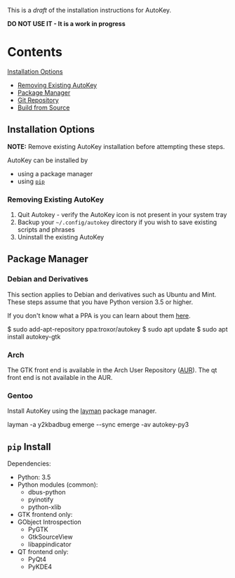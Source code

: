 This is a _draft_ of the installation instructions for AutoKey.

**DO NOT USE IT - It is a work in progress**

# Contents 

[Installation Options](#installation-options)    
- [Removing Existing AutoKey](#removing-autokey)
- [Package Manager](#package-manager)
- [Git Repository](#git-repository)
- [Build from Source](#build-from-source)

## Installation Options

**NOTE:** Remove existing AutoKey installation before attempting these steps.

AutoKey can be installed by

* using a package manager
* using [`pip`][pip]

### Removing Existing AutoKey

1. Quit Autokey - verify the AutoKey icon is not present in your system tray
1. Backup your `~/.config/autokey` directory if you wish to save existing scripts and phrases
1. Uninstall the existing AutoKey

## Package Manager

### Debian and Derivatives

This section applies to Debian and derivatives such as Ubuntu and Mint. These steps assume that you have Python version 3.5 or higher.

If you don't know what a PPA is you can learn about them [here][ppa].

  $ sudo add-apt-repository ppa:troxor/autokey
  $ sudo apt update
  $ sudo apt install autokey-gtk
  
### Arch

The GTK front end is available in the Arch User Repository ([AUR][aur]). The qt front end is not available in the AUR.

### Gentoo

Install AutoKey using the [layman][layman] package manager.

  layman -a y2kbadbug
  emerge --sync
  emerge -av autokey-py3

## `pip` Install

Dependencies:

* Python: 3.5
* Python modules (common):
  - dbus-python 
  - pyinotify
  - python-xlib
* GTK frontend only:
* GObject Introspection
  - PyGTK
  - GtkSourceView
  - libappindicator
* QT frontend only:
  - PyQt4
  - PyKDE4



[aur]: https://aur.archlinux.org/packages/autokey-py3
[layman]: https://github.com/y2kbadbug/gentoo-overlay/tree/master/app-misc/autokey-py3
[pip]: https://en.wikipedia.org/wiki/Pip_(package_manager)
[ppa]: https://askubuntu.com/a/4990
